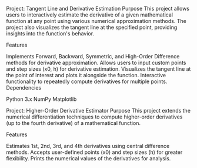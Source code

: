 Project: Tangent Line and Derivative Estimation
Purpose
This project allows users to interactively estimate the derivative of a given mathematical function at any point using various numerical approximation methods. The project also visualizes the tangent line at the specified point, providing insights into the function's behavior.

Features

Implements Forward, Backward, Symmetric, and High-Order Difference methods for derivative approximation.
Allows users to input custom points and step sizes (x0, h) for derivative estimation.
Visualizes the tangent line at the point of interest and plots it alongside the function.
Interactive functionality to repeatedly compute derivatives for multiple points.
Dependencies

Python 3.x
NumPy
Matplotlib


Project: Higher-Order Derivative Estimator
Purpose
This project extends the numerical differentiation techniques to compute higher-order derivatives (up to the fourth derivative) of a mathematical function.

Features

Estimates 1st, 2nd, 3rd, and 4th derivatives using central difference methods.
Accepts user-defined points (x0) and step sizes (h) for greater flexibility.
Prints the numerical values of the derivatives for analysis.
